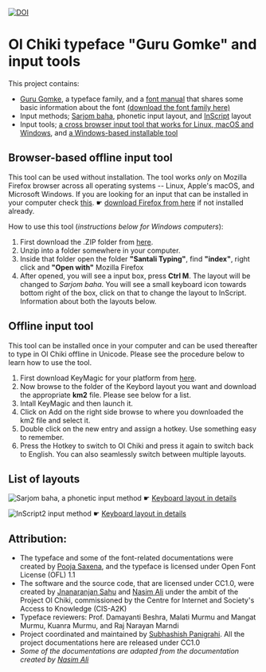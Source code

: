 [![DOI](https://zenodo.org/badge/53941456.svg)](https://zenodo.org/badge/latestdoi/53941456)

# Ol Chiki typeface "Guru Gomke" and input tools
This project contains:
* [Guru Gomke](https://github.com/GuruGomke/files/tree/master/Font%20files), a typeface family, and a [font manual](https://github.com/GuruGomke/files/blob/master/GuruGomke-booklet.pdf) that shares some basic information about the font [(download the font family here)](https://github.com/GuruGomke/files/raw/master/Font%20files/download-fonts.zip)
* Input methods; [Sarjom baha](https://www.mediawiki.org/wiki/Help:Extension:UniversalLanguageSelector/Input_methods/sat-Sarjom_baha), phonetic input layout, and [InScript](https://www.mediawiki.org/wiki/Help:Extension:UniversalLanguageSelector/Input_methods/sat-InScript2) layout
* Input tools; [a cross browser input tool that works for Linux, macOS and Windows](https://github.com/GuruGomke/files/tree/master/Input-tools/Browser%20based%20offline%20tool), and [a Windows-based installable tool](https://github.com/GuruGomke/files/tree/master/Input-tools/Installable%20offline%20input%20tool)

## Browser-based offline input tool
This tool can be used without installation. The tool works <i>only</i> on Mozilla Firefox browser across all operating systems -- Linux, Apple's macOS, and Microsoft Windows. If you are looking for an input that can be installed in your computer check [this](https://github.com/GuruGomke/Input-tools/tree/master/Offline%20input%20tool). ☛ [download Firefox from here](http://firefox.com/) if not installed already.

How to use this tool (<i>instructions below for Windows computers</i>):
 1. First download the .ZIP folder from [here](https://github.com/GuruGomke/Input-tools/raw/master/Web%20input%20tool/Santali%20Typing.zip).
 2. Unzip into a folder somewhere in your computer.
 3. Inside that folder open the folder <b>"Santali Typing"</b>, find <b>"index"</b>, right click and <b>"Open with"</b> Mozilla Firefox
 4. After opened, you will see a input box, press <b>Ctrl M</b>. The layout will be changed to <i>Sarjom baha</i>. You will see a small keyboard icon towards bottom right of the box, click on that to change the layout to InScript. Information about both the layouts below.

## Offline input tool
This tool can be installed once in your computer and can be used thereafter to type in Ol Chiki offline in Unicode. Please see the procedure below to learn how to use the tool.
 1. First download KeyMagic for your platform from [here](https://code.google.com/p/keymagic/downloads/list).
 2. Now browse to the folder of the Keybord layout you want and download the appropriate <b>km2</b> file. Please see below for a list.
 3. Intall KeyMagic and then launch it.
 4. Click on Add on the right side browse to where you downloaded the km2 file and select it.
 5. Double click on the new entry and assign a hotkey. Use something easy to remember. 
 6. Press the Hotkey to switch to Ol Chiki and press it again to switch back to English. You can also seamlessly switch between multiple layouts.

## List of layouts
![Sarjom baha, a phonetic input method](https://github.com/GuruGomke/files/blob/master/Input-tools/Ol_Chiki_Sarjom_baha_input_method.png)
☛ [Keyboard layout in details](https://www.mediawiki.org/wiki/Help:Extension:UniversalLanguageSelector/Input_methods/sat-Sarjom_baha)

![InScript2 input method](https://github.com/GuruGomke/files/blob/master/Input-tools/Ol_Chiki_InScript_keyboard_layout.png)
☛ [Keyboard layout in details](https://www.mediawiki.org/wiki/Help:Extension:UniversalLanguageSelector/Input_methods/sat-InScript2)

## Attribution:
* The typeface and some of the font-related documentations were created by [Pooja Saxena](https://github.com/anexasajoop), and the typeface is licensed under Open Font License (OFL) 1.1
* The software and the source code, that are licensed under CC1.0, were created by [Jnanaranjan Sahu](https://github.com/gyan111/) and [Nasim Ali](https://github.com/coldbreeze16) under the ambit of the Project Ol Chiki, commissioned by the Centre for Internet and Society's Access to Knowledge (CIS-A2K)
* Typeface reviewers: Prof. Damayanti Beshra, Malati Murmu and Mangat Murmu, Kuanra Murmu, and Raj Narayan Marndi
* Project coordinated and maintained by [Subhashish Panigrahi](http://www.github.com/psubhashish). All the project documentations here are released under CC1.0
* <i>Some of the documentations are adapted from the documentation created by [Nasim Ali](https://github.com/coldbreeze16/Kunji-Binyasa)</i>

